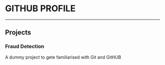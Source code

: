 # GITHUB PROFILE
---
## Projects
### Fraud Detection

A dummy project to gete familiarised with Git and GitHUB
